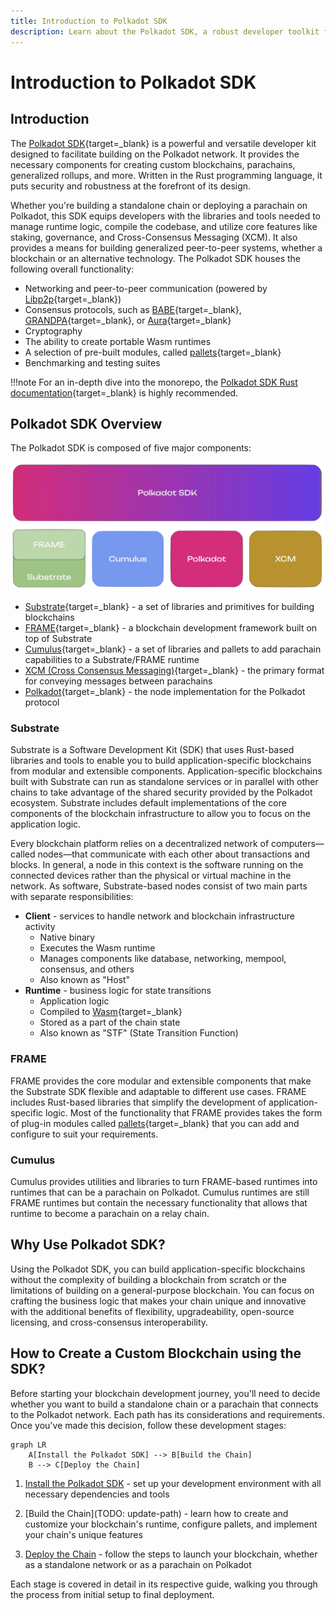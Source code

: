 ```yaml
---
title: Introduction to Polkadot SDK
description: Learn about the Polkadot SDK, a robust developer toolkit for building custom blockchains. Explore its components and how it powers the Polkadot protocol.
---
```


# Introduction to Polkadot SDK

## Introduction

The [Polkadot SDK](https://github.com/paritytech/polkadot-sdk){target=\_blank} is a powerful and versatile developer kit designed to facilitate building on the Polkadot network. It provides the necessary components for creating custom blockchains, parachains, generalized rollups, and more. Written in the Rust programming language, it puts security and robustness at the forefront of its design.

Whether you're building a standalone chain or deploying a parachain on Polkadot, this SDK equips developers with the libraries and tools needed to manage runtime logic, compile the codebase, and utilize core features like staking, governance, and Cross-Consensus Messaging (XCM). It also provides a means for building generalized peer-to-peer systems, whether a blockchain or an alternative technology. The Polkadot SDK houses the following overall functionality:

- Networking and peer-to-peer communication (powered by [Libp2p](/polkadot-protocol/glossary#libp2p){target=\_blank})
- Consensus protocols, such as [BABE](/polkadot-protocol/glossary#blind-assignment-of-blockchain-extension-babe){target=\_blank}, [GRANDPA](/polkadot-protocol/glossary#grandpa){target=\_blank}, or [Aura](/polkadot-protocol/glossary#authority-round-aura){target=\_blank}
- Cryptography
- The ability to create portable Wasm runtimes
- A selection of pre-built modules, called [pallets](/polkadot-protocol/glossary#pallet){target=\_blank}
- Benchmarking and testing suites

!!!note
    For an in-depth dive into the monorepo, the [Polkadot SDK Rust documentation](https://paritytech.github.io/polkadot-sdk/master/polkadot_sdk_docs/polkadot_sdk/index.html){target=\_blank} is highly recommended.

## Polkadot SDK Overview

The Polkadot SDK is composed of five major components:

![](/images/develop/blockchains/get-started/intro-polkadot-sdk/polkadot-sdk-structure.webp)

- [Substrate](https://paritytech.github.io/polkadot-sdk/master/polkadot_sdk_docs/polkadot_sdk/substrate/index.html){target=\_blank} - a set of libraries and primitives for building blockchains
- [FRAME](https://paritytech.github.io/polkadot-sdk/master/polkadot_sdk_docs/polkadot_sdk/frame_runtime/index.html){target=\_blank} - a blockchain development framework built on top of Substrate
- [Cumulus](https://paritytech.github.io/polkadot-sdk/master/polkadot_sdk_docs/polkadot_sdk/cumulus/index.html){target=\_blank} - a set of libraries and pallets to add parachain capabilities to a Substrate/FRAME runtime
- [XCM (Cross Consensus Messaging)](https://paritytech.github.io/polkadot-sdk/master/polkadot_sdk_docs/polkadot_sdk/xcm/index.html){target=\_blank} - the primary format for conveying messages between parachains 
- [Polkadot](https://paritytech.github.io/polkadot-sdk/master/polkadot_sdk_docs/polkadot_sdk/polkadot/index.html){target=\_blank} - the node implementation for the Polkadot protocol

### Substrate

Substrate is a Software Development Kit (SDK) that uses Rust-based libraries and tools to enable you to build application-specific blockchains from modular and extensible components. Application-specific blockchains built with Substrate can run as standalone services or in parallel with other chains to take advantage of the shared security provided by the Polkadot ecosystem. Substrate includes default implementations of the core components of the blockchain infrastructure to allow you to focus on the application logic.

Every blockchain platform relies on a decentralized network of computers—called nodes—that communicate with each other about transactions and blocks. In general, a node in this context is the software running on the connected devices rather than the physical or virtual machine in the network. As software, Substrate-based nodes consist of two main parts with separate responsibilities:

- **Client** - services to handle network and blockchain infrastructure activity
    - Native binary
    - Executes the Wasm runtime
    - Manages components like database, networking, mempool, consensus, and others
    - Also known as "Host"
- **Runtime** - business logic for state transitions
    - Application logic
    - Compiled to [Wasm](https://webassembly.org/){target=\_blank}
    - Stored as a part of the chain state
    - Also known as "STF" (State Transition Function)

### FRAME

FRAME provides the core modular and extensible components that make the Substrate SDK flexible and adaptable to different use cases. FRAME includes Rust-based libraries that simplify the development of application-specific logic. Most of the functionality that FRAME provides takes the form of plug-in modules called [pallets](/polkadot-protocol/glossary#pallet){target=\_blank} that you can add and configure to suit your requirements.

### Cumulus

Cumulus provides utilities and libraries to turn FRAME-based runtimes into runtimes that can be a parachain on Polkadot. Cumulus runtimes are still FRAME runtimes but contain the necessary functionality that allows that runtime to become a parachain on a relay chain.

## Why Use Polkadot SDK?

Using the Polkadot SDK, you can build application-specific blockchains without the complexity of building a blockchain from scratch or the limitations of building on a general-purpose blockchain. You can focus on crafting the business logic that makes your chain unique and innovative with the additional benefits of flexibility, upgradeability, open-source licensing, and cross-consensus interoperability.

## How to Create a Custom Blockchain using the SDK?

Before starting your blockchain development journey, you'll need to decide whether you want to build a standalone chain or a parachain that connects to the Polkadot network. Each path has its considerations and requirements. Once you've made this decision, follow these development stages:

```mermaid
graph LR
    A[Install the Polkadot SDK] --> B[Build the Chain]
    B --> C[Deploy the Chain]
```

1. [Install the Polkadot SDK](./install-polkadot-sdk.md) - set up your development environment with all necessary dependencies and tools

2. [Build the Chain](TODO: update-path) - learn how to create and customize your blockchain's runtime, configure pallets, and implement your chain's unique features

3. [Deploy the Chain](./deploy-blockchain-to-polkadot.md) - follow the steps to launch your blockchain, whether as a standalone network or as a parachain on Polkadot

Each stage is covered in detail in its respective guide, walking you through the process from initial setup to final deployment.